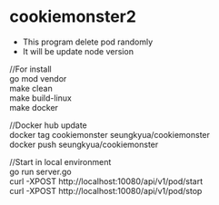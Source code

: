 # cookiemonster2
 
 
 * This program delete pod randomly
 * It will be update node version 
 
//For install  
go mod vendor  
make clean  
make build-linux  
make docker  

//Docker hub update  
docker tag cookiemonster seungkyua/cookiemonster  
docker push seungkyua/cookiemonster  

//Start in local environment  
go run server.go  
curl -XPOST http://localhost:10080/api/v1/pod/start  
curl -XPOST http://localhost:10080/api/v1/pod/stop  

